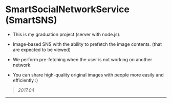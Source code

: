 SmartSocialNetworkService (SmartSNS)
===================

* This is my graduation project (server with node.js).

* Image-based SNS with the ability to prefetch the image contents. (that are expected to be viewed)

* We perform pre-fetching when the user is not working on another network.

* You can share high-quality original images with people more easily and efficiently :)

> *2017.04*
*****
